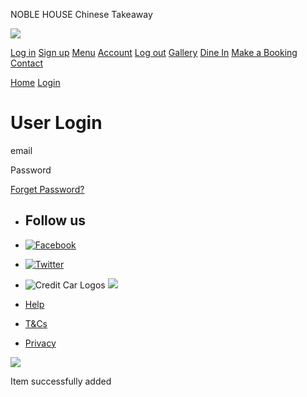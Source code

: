 NOBLE HOUSE Chinese Takeaway




[![](imgfix/logo.png)](index.html)

[Log in](login.html)
[Sign up](register.html)
[Menu](menu.html)
[Account](account.html)
[Log out](logout.html)
[Gallery](gallery.html)
[Dine In](dinein.html)
[Make a Booking](booking.html)
[Contact](index.html#contact)



[Home](/ "Go to shop home")
[Login](# "User login")

User Login
==========

email

Password

[Forget Password?](findpassword.html)

* Follow us
  ---------
* [![Facebook](imgfix/facebook.png)](https://www.facebook.com/ "Our Facebook page")
* [![Twitter](imgfix/twitter.png)](https://twitter.com/ "Our Twitter page")

* ![Credit Car Logos](imgfix/Credit-Card-Logos.png "Credit Car Logos")
  ![](imgfix/cleaness.png)

* [Help](faq.html)
* [T&Cs](terms.html)
* [Privacy](privacy.html)

[![](https://www.mymealsonline.co.uk/images/logo.png)](https://www.mymealsonline.co.uk)

Item successfully added
